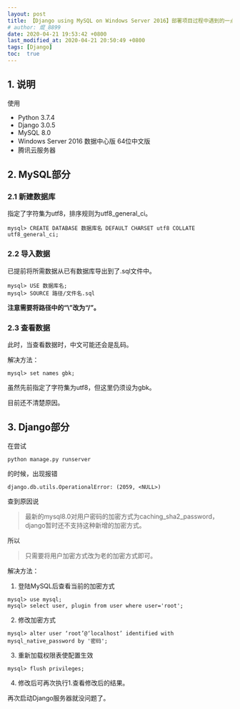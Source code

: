 ```yaml
---
layout: post
title: 【Django using MySQL on Windows Server 2016】部署项目过程中遇到的一点问题
# author: 焜_8899
date: 2020-04-21 19:53:42 +0800
last_modified_at: 2020-04-21 20:50:49 +0800
tags: [Django]
toc:  true
---
```


## 1. 说明

使用
 - Python 3.7.4
 - Django 3.0.5
 - MySQL 8.0
 - Windows Server 2016 数据中心版 64位中文版
 - 腾讯云服务器

## 2. MySQL部分

### 2.1 新建数据库

指定了字符集为utf8，排序规则为utf8_general_ci。

```
mysql> CREATE DATABASE 数据库名 DEFAULT CHARSET utf8 COLLATE utf8_general_ci;
```

### 2.2 导入数据

已提前将所需数据从已有数据库导出到了.sql文件中。

```
mysql> USE 数据库名;
mysql> SOURCE 路径/文件名.sql
```

**注意需要将路径中的“\”改为“/”。**

### 2.3 查看数据

此时，当查看数据时，中文可能还会是乱码。

解决方法：
```
mysql> set names gbk;
```

虽然先前指定了字符集为utf8，但这里仍须设为gbk。

目前还不清楚原因。

## 3. Django部分

在尝试
```
python manage.py runserver
```
的时候，出现报错
```
django.db.utils.OperationalError: (2059, <NULL>)
```

查到原因说
>最新的mysql8.0对用户密码的加密方式为caching_sha2_password，django暂时还不支持这种新增的加密方式。

所以
>只需要将用户加密方式改为老的加密方式即可。

解决方法：
1. 登陆MySQL后查看当前的加密方式
```
mysql> use mysql;
mysql> select user, plugin from user where user='root';
```
2. 修改加密方式
```
mysql> alter user ‘root’@‘localhost’ identified with mysql_native_password by '密码';
```
3. 重新加载权限表使配置生效
```
mysql> flush privileges;
```
4. 修改后可再次执行1.查看修改后的结果。

再次启动Django服务器就没问题了。
